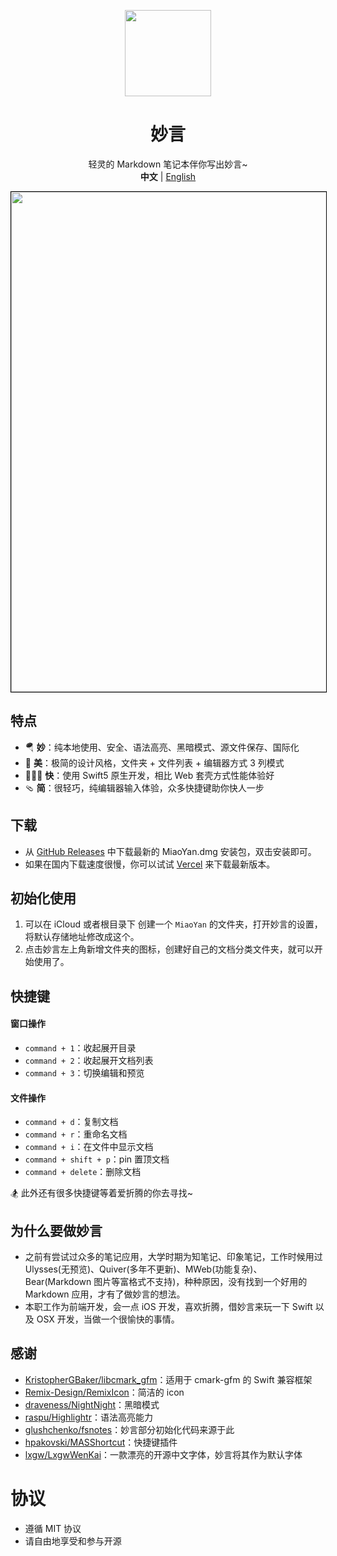 <p align="center">
       <a href="https://miaoyan.vercel.app/" target="_blank"><img src=https://gw.alipayobjects.com/zos/k/t0/43.png width=138 /></a>
    <h1 align="center">妙言</h1>
    <div align="center">轻灵的 Markdown 笔记本伴你写出妙言~</div>
    <div align="center"><strong>中文</strong> | <a href="https://github.com/tw93/MiaoYan/blob/master/README_EN.md">English</a></div>
</p>

<img src=https://gw.alipayobjects.com/zos/k/rz/ch.gif width=800 style="border:solid 1px #000">

## 特点

- 🪂 **妙**：纯本地使用、安全、语法高亮、黑暗模式、源文件保存、国际化
- 🐶 **美**：极简的设计风格，文件夹 + 文件列表 + 编辑器方式 3 列模式
- 🏌🏽‍♂️ **快**：使用 Swift5 原生开发，相比 Web 套壳方式性能体验好
- 🩴 **简**：很轻巧，纯编辑器输入体验，众多快捷键助你快人一步

## 下载

- 从 <a href="https://github.com/tw93/MiaoYan/releases" target="_blank">GitHub Releases</a> 中下载最新的 MiaoYan.dmg 安装包，双击安装即可。
- 如果在国内下载速度很慢，你可以试试 <a href="https://miaoyan.vercel.app/Release/MiaoYan-V0.3.1.dmg" target="_blank">Vercel</a> 来下载最新版本。

## 初始化使用

1. 可以在 iCloud 或者根目录下 创建一个 `MiaoYan` 的文件夹，打开妙言的设置，将默认存储地址修改成这个。
2. 点击妙言左上角新增文件夹的图标，创建好自己的文档分类文件夹，就可以开始使用了。

## 快捷键

#### 窗口操作

- `command + 1`：收起展开目录
- `command + 2`：收起展开文档列表
- `command + 3`：切换编辑和预览

#### 文件操作

- `command + d`：复制文档
- `command + r`：重命名文档
- `command + i`：在文件中显示文档
- `command + shift + p`：pin 置顶文档
- `command + delete`：删除文档

🏂 此外还有很多快捷键等着爱折腾的你去寻找~

## 为什么要做妙言

- 之前有尝试过众多的笔记应用，大学时期为知笔记、印象笔记，工作时候用过 Ulysses(无预览)、Quiver(多年不更新)、MWeb(功能复杂)、Bear(Markdown 图片等富格式不支持)，种种原因，没有找到一个好用的 Markdown 应用，才有了做妙言的想法。
- 本职工作为前端开发，会一点 iOS 开发，喜欢折腾，借妙言来玩一下 Swift 以及 OSX 开发，当做一个很愉快的事情。

## 感谢

- <a href="https://github.com/KristopherGBaker/libcmark_gfm" target="_blank">KristopherGBaker/libcmark_gfm</a>：适用于 cmark-gfm 的 Swift 兼容框架
- <a href="https://github.com/Remix-Design/RemixIcon" target="_blank">Remix-Design/RemixIcon</a>：简洁的 icon
- <a href="https://github.com/draveness/NightNight" target="_blank">draveness/NightNight</a>：黑暗模式
- <a href="https://github.com/raspu/Highlightr" target="_blank">raspu/Highlightr</a>：语法高亮能力
- <a href="https://github.com/glushchenko/fsnotes" target="_blank">glushchenko/fsnotes</a>：妙言部分初始化代码来源于此
- <a href="https://github.com/shpakovski/MASShortcut" target="_blank">hpakovski/MASShortcut</a>：快捷键插件
- <a href="https://github.com/lxgw/LxgwWenKai" target="_blank">lxgw/LxgwWenKai</a>：一款漂亮的开源中文字体，妙言将其作为默认字体

# 协议

- 遵循 MIT 协议
- 请自由地享受和参与开源
